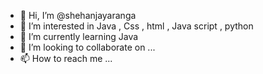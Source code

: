 - 👋 Hi, I’m @shehanjayaranga
- 👀 I’m interested in Java , Css , html , Java script , python
- 🌱 I’m currently learning  Java
- 💞️ I’m looking to collaborate on ...
- 📫 How to reach me ...

<!---
shehanjayaranga/shehanjayaranga is a ✨ special ✨ repository because its `README.md` (this file) appears on your GitHub profile.
You can click the Preview link to take a look at your changes.
--->
